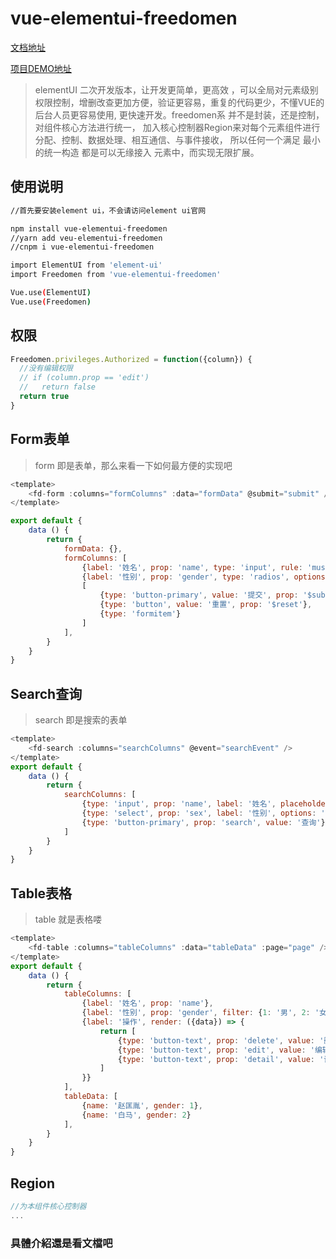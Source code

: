 

# vue-elementui-freedomen

[文档地址](http://115.159.65.195:8080/vefdoc)

[项目DEMO地址](https://github.com/yangaijun/mall-demo)

> elementUI 二次开发版本，让开发更简单，更高效 ，可以全局对元素级别权限控制，增删改查更加方便，验证更容易，重复的代码更少，不懂VUE的后台人员更容易使用, 更快速开发。freedomen系 并不是封装，还是控制，对组件核心方法进行统一， 加入核心控制器Region来对每个元素组件进行分配、控制、数据处理、相互通信、与事件接收， 所以任何一个满足 最小的统一构造 都是可以无缘接入 元素中，而实现无限扩展。



## 使用说明

``` bash
//首先要安装element ui，不会请访问element ui官网

npm install vue-elementui-freedomen
//yarn add veu-elementui-freedomen
//cnpm i vue-elementui-freedomen

import ElementUI from 'element-ui'
import Freedomen from 'vue-elementui-freedomen'

Vue.use(ElementUI)
Vue.use(Freedomen) 
```



## 权限

```js
Freedomen.privileges.Authorized = function({column}) {
  //没有编辑权限
  // if (column.prop == 'edit') 
  //   return false
  return true
}
```



## Form表单

> form 即是表单，那么来看一下如何最方便的实现吧

```js
<template>
	<fd-form :columns="formColumns" :data="formData" @submit="submit" />
</template>

export default {
    data () {
        return {
            formData: {},
            formColumns: [
                {label: '姓名', prop: 'name', type: 'input', rule: 'must'},
                {label: '性别', prop: 'gender', type: 'radios', options: {1: '男', 2: '女'}},
                [
                    {type: 'button-primary', value: '提交', prop: '$submit'},
                    {type: 'button', value: '重置', prop: '$reset'},
                    {type: 'formitem'}
                ]
            ],
        }
    }
}
```



## Search查询

> search 即是搜索的表单

```js
<template>
	<fd-search :columns="searchColumns" @event="searchEvent" />
</template>
export default {
    data () {
        return {
            searchColumns: [ 
                {type: 'input', prop: 'name', label: '姓名', placeholder: '请输入姓名'},
                {type: 'select', prop: 'sex', label: '性别', options: '男,女'},
                {type: 'button-primary', prop: 'search', value: '查询'},
            ]
        }
    }
}
```



## Table表格

> table 就是表格喽

```js
<template>
	<fd-table :columns="tableColumns" :data="tableData" :page="page" />
</template>
export default {
    data () {
        return {
            tableColumns: [
                {label: '姓名', prop: 'name'},
                {label: '性别', prop: 'gender', filter: {1: '男', 2: '女'}},
                {label: '操作', render: ({data}) => {
                    return [
                        {type: 'button-text', prop: 'delete', value: '删除'},
                        {type: 'button-text', prop: 'edit', value: '编辑', load: () => data.gender == 1},
                        {type: 'button-text', prop: 'detail', value: '详情'},
                    ]
                }}
            ],
            tableData: [
                {name: '赵匡胤', gender: 1},
                {name: '白马', gender: 2}
            ],
        }
    }
}
```



## Region

```js
//为本组件核心控制器
...
```

### 具體介紹還是看文檔吧

